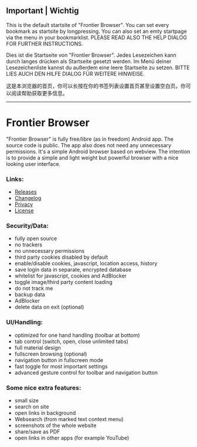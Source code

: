 ## Important | Wichtig

This is the default startsite of "Frontier Browser". You can set every bookmark as startsite by longpressing. You can also set an emty startpage via the menu in your bookmarklist. PLEASE READ ALSO THE HELP DIALOG FOR FURTHER INSTRUCTIONS.

Dies ist die Startseite von "Frontier Browser". Jedes Lesezeichen kann durch langes drücken als Startseite gesetzt werden. Im Menü deiner Lesezeichenliste kannst du außerdem eine leere Startseite zu setzen. BITTE LIES AUCH DEN HILFE DIALOG FÜR WEITERE HINWEISE.

这是本浏览器的首页，你可以长按在你的书签列表设置首页甚至设置空白页。你可以阅读帮助获取更多信息。

--------

# Frontier Browser

"Frontier Browser" is fully free/libre (as in freedom) Android app. The source code is public. The app also does not need any unnecessary
permissions. It's a simple Android browser based on webview. The intention is to provide a simple and light weight but powerful
browser with a nice looking user interface.

<!-- <a href="https://f-droid.org/packages/xyz.johnzhang.frontier/" target="_blank">
<img src="https://f-droid.org/badge/get-it-on.png" alt="Get it on F-Droid" height="80"/></a> -->


### Links:
- [Releases](https://github.com/ZsgsDesign/frontier_android/releases)
- [Changelog](https://github.com/ZsgsDesign/frontier_android/blob/master/CHANGELOG.md)
- [Privacy](https://github.com/ZsgsDesign/frontier_android/blob/master/PRIVACY.md)
- [License](https://github.com/ZsgsDesign/frontier_android/blob/master/LICENSE.md)


### Security/Data:

- fully open source
- no trackers
- no unnecessary permissions
- third party cookies disabled by default
- enable/disable cookies, javascript, location access, history
- save login data in separate, encrypted database
- whitelist for javascript, cookies and AdBlocker
- toggle image/third party content loading
- do not track me
- backup data
- AdBlocker
- delete data on exit (optional)


### UI/Handling:

- optimized for one hand handling (toolbar at bottom)
- tab control (switch, open, close unlimited tabs)
- full material design
- fullscreen browsing (optional)
- navigation button in fullscreen mode
- fast toggle for most important settings
- advanced gesture control for toolbar and navigation button


### Some nice extra features:

- small size
- search on site
- open links in background
- Websearch (from marked text context menu)
- screenshots of the whole website
- share/save as PDF
- open links in other apps (for example YouTube)